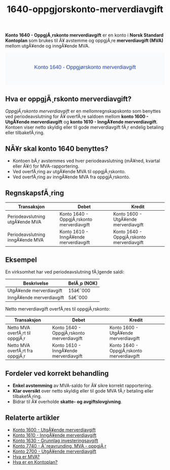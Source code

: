 ﻿---
title: "1640-oppgjorskonto-merverdiavgift"
meta_title: "1640-oppgjorskonto-merverdiavgift"
meta_description: '**Konto 1640 - OppgjÃ¸rskonto merverdiavgift** er en konto i **Norsk Standard Kontoplan** som brukes til Ã¥ avstemme og oppgjÃ¸re **merverdiavgift (MVA)** mello...'
slug: 1640-oppgjorskonto-merverdiavgift
type: blog
layout: pages/single
---

**Konto 1640 - OppgjÃ¸rskonto merverdiavgift** er en konto i **Norsk Standard Kontoplan** som brukes til Ã¥ avstemme og oppgjÃ¸re **merverdiavgift (MVA)** mellom utgÃ¥ende og inngÃ¥ende MVA.

![Illustrasjon av konto 1640 OppgjÃ¸rskonto merverdiavgift](1640-oppgjorskonto-merverdiavgift-image.svg)

## Hva er oppgjÃ¸rskonto merverdiavgift?

*OppgjÃ¸rskonto merverdiavgift* er en mellomregnskapskonto som benyttes ved periodeavslutning for Ã¥ overfÃ¸re saldoen mellom **konto 1600 - UtgÃ¥ende merverdiavgift** og **konto 1610 - InngÃ¥ende merverdiavgift**. Kontoen viser netto skyldig eller til gode merverdiavgift fÃ¸r endelig betaling eller tilbakefÃ¸ring.

## NÃ¥r skal konto 1640 benyttes?

* Kontoen bÃ¸r avstemmes ved hver periodeavslutning (mÃ¥ned, kvartal eller Ã¥r) for MVA-rapportering.
* Ved overfÃ¸ring av utgÃ¥ende MVA til oppgjÃ¸rskonto.
* Ved overfÃ¸ring av inngÃ¥ende MVA fra oppgjÃ¸rskonto.

## RegnskapsfÃ¸ring

| Transaksjon                          | Debet                                    | Kredit                                   |
|--------------------------------------|------------------------------------------|------------------------------------------|
| Periodeavslutning utgÃ¥ende MVA       | Konto 1640 - OppgjÃ¸rskonto merverdiavgift | Konto 1600 - UtgÃ¥ende merverdiavgift     |
| Periodeavslutning inngÃ¥ende MVA      | Konto 1610 - InngÃ¥ende merverdiavgift    | Konto 1640 - OppgjÃ¸rskonto merverdiavgift |

## Eksempel

En virksomhet har ved periodeavslutning fÃ¸lgende saldi:

| Beskrivelse                      | BelÃ¸p (NOK) |
|----------------------------------|-------------|
| UtgÃ¥ende merverdiavgift          | 15â€¯000      |
| InngÃ¥ende merverdiavgift         | 5â€¯000       |

Netto merverdiavgift overfÃ¸res til oppgjÃ¸rskonto:

| Transaksjon                      | Debet                                 | Kredit                                |
|----------------------------------|---------------------------------------|---------------------------------------|
| Netto MVA overfÃ¸rt til oppgjÃ¸r   | Konto 1640 - OppgjÃ¸rskonto merverdiavgift | Konto 1600 - UtgÃ¥ende merverdiavgift |
| Netto MVA overfÃ¸rt fra oppgjÃ¸r   | Konto 1610 - InngÃ¥ende merverdiavgift | Konto 1640 - OppgjÃ¸rskonto merverdiavgift |

## Fordeler ved korrekt behandling

* **Enkel avstemming** av MVA-saldo for Ã¥ sikre korrekt rapportering.
* **Klar oversikt** over netto skyldig eller til gode MVA fÃ¸r betaling eller tilbakefÃ¸ring.
* Bidrar til Ã¥ overholde **skatte- og avgiftslovgivning**.

## Relaterte artikler

* [Konto 1600 - UtgÃ¥ende merverdiavgift](/blogs/kontoplan/1600-utgaende-merverdiavgift "Konto 1600 - UtgÃ¥ende merverdiavgift")
* [Konto 1610 - InngÃ¥ende merverdiavgift](/blogs/kontoplan/1610-inngaaende-merverdiavgift "Konto 1610 - InngÃ¥ende merverdiavgift")
* [Konto 1630 - Grunnlag investeringsavgift](/blogs/kontoplan/1630-grunnlag-investeringsavgift "Konto 1630 - Grunnlag investeringsavgift")
* [Konto 7740 - Ã˜reavrunding, MVA - oppgjÃ¸r](/blogs/kontoplan/7740-oreavrunding-mva-oppgjor "Konto 7740 - Ã˜reavrunding, MVA - oppgjÃ¸r")
* [Konto 2700 - UtgÃ¥ende merverdiavgift](/blogs/kontoplan/2700-utgaende-merverdiavgift "Konto 2700 - UtgÃ¥ende merverdiavgift")
* [Hva er MVA?](/blogs/regnskap/hva-er-moms-mva "Hva er MVA? MVA-regnskapsfÃ¸ring og merverdiavgift")
* [Hva er en Kontoplan?](/blogs/regnskap/hva-er-kontoplan "Hva er en Kontoplan? Komplett Guide til Kontoplaner i Norsk Regnskap")
